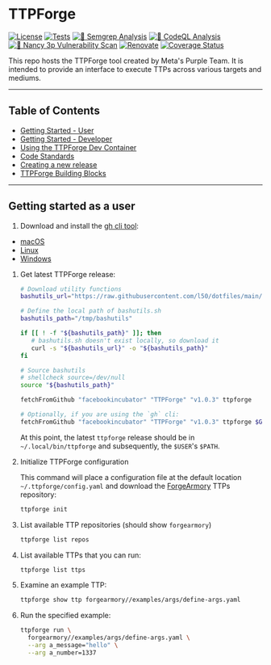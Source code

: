 # TTPForge

[![License](https://img.shields.io/github/license/facebookincubator/TTPForge?label=License&style=flat&color=blue&logo=github)](https://github.com/facebookincubator/TTPForge/blob/main/LICENSE)
[![Tests](https://github.com/facebookincubator/TTPForge/actions/workflows/tests.yaml/badge.svg)](https://github.com/facebookincubator/TTPForge/actions/workflows/tests.yaml)
[![🚨 Semgrep Analysis](https://github.com/facebookincubator/TTPForge/actions/workflows/semgrep.yaml/badge.svg)](https://github.com/facebookincubator/TTPForge/actions/workflows/semgrep.yaml)
[![🚨 CodeQL Analysis](https://github.com/facebookincubator/TTPForge/actions/workflows/codeql-analysis.yaml/badge.svg)](https://github.com/facebookincubator/TTPForge/actions/workflows/codeql-analysis.yaml)
[![🚨 Nancy 3p Vulnerability Scan](https://github.com/facebookincubator/TTPForge/actions/workflows/nancy.yaml/badge.svg)](https://github.com/facebookincubator/TTPForge/actions/workflows/nancy.yaml)
[![Renovate](https://github.com/facebookincubator/TTPForge/actions/workflows/renovate.yaml/badge.svg)](https://github.com/facebookincubator/TTPForge/actions/workflows/renovate.yaml)
[![Coverage Status](https://coveralls.io/repos/github/facebookincubator/TTPForge/badge.svg)](https://coveralls.io/github/facebookincubator/TTPForge)

This repo hosts the TTPForge tool created by Meta's Purple Team.
It is intended to provide an interface to execute TTPs across various
targets and mediums.

---

## Table of Contents

- [Getting Started - User](#getting-started-as-a-user)
- [Getting Started - Developer](docs/dev.md)
- [Using the TTPForge Dev Container](docs/container.md)
- [Code Standards](docs/code-standards.md)
- [Creating a new release](docs/release.md)
- [TTPForge Building Blocks](docs/building-blocks.md)

---

## Getting started as a user

1. Download and install the [gh cli tool](https://cli.github.com/):

- [macOS](https://github.com/cli/cli#macos)
- [Linux](https://github.com/cli/cli/blob/trunk/docs/install_linux.md)
- [Windows](https://github.com/cli/cli#windows)

1. Get latest TTPForge release:

   ```bash
   # Download utility functions
   bashutils_url="https://raw.githubusercontent.com/l50/dotfiles/main/bashutils"

   # Define the local path of bashutils.sh
   bashutils_path="/tmp/bashutils"

   if [[ ! -f "${bashutils_path}" ]]; then
      # bashutils.sh doesn't exist locally, so download it
      curl -s "${bashutils_url}" -o "${bashutils_path}"
   fi

   # Source bashutils
   # shellcheck source=/dev/null
   source "${bashutils_path}"

   fetchFromGithub "facebookincubator" "TTPForge" "v1.0.3" ttpforge

   # Optionally, if you are using the `gh` cli:
   fetchFromGithub "facebookincubator" "TTPForge" "v1.0.3" ttpforge $GITHUB_TOKEN
   ```

   At this point, the latest `ttpforge` release should be in
   `~/.local/bin/ttpforge` and subsequently, the `$USER`'s `$PATH`.

1. Initialize TTPForge configuration

   This command will place a configuration file at the default location
   `~/.ttpforge/config.yaml` and download the
   [ForgeArmory](https://github.com/facebookincubator/ForgeArmory)
   TTPs repository:

   ```bash
   ttpforge init
   ```

1. List available TTP repositories (should show `forgearmory`)

   ```bash
   ttpforge list repos
   ```

1. List available TTPs that you can run:

   ```bash
   ttpforge list ttps
   ```

1. Examine an example TTP:

   ```bash
   ttpforge show ttp forgearmory//examples/args/define-args.yaml
   ```

1. Run the specified example:

   ```bash
   ttpforge run \
     forgearmory//examples/args/define-args.yaml \
     --arg a_message="hello" \
     --arg a_number=1337
   ```
